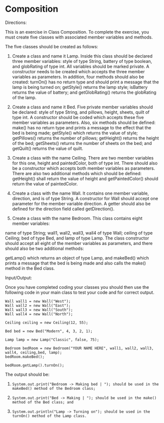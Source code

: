 # Composition

Directions:

This is an exercise in Class Composition. To complete the exercise, you must create five classes with associated member variables and methods.

The five classes should be created as follows:

1) Create a class and name it Lamp. Inside this class should be declared three member variables: style of type String, battery of type boolean, and globRating of     type int. All variables should be marked private. A constructor needs to be created which accepts the three member variables as parameters. In addition, four methods should also be created: turnOn() has no return type and should print a message that the lamp is being turned on; getStyle() returns the lamp style; isBattery returns the value of battery; and getGlobRating() returns the globRating of the lamp.

2) Create a class and name it Bed. Five private member variables should be declared: style of type String, and pillows, height, sheets, quilt of type int. A constructor should be coded which accepts these five member variables as parameters. Also, six methods should be defined: make() has no return type and prints a message to the effect that the bed is being made; getStyle() which returns the value of style; getPillows() returns the number of pillows; getHeight() returns the height of the bed; getSheets() returns the number of sheets on the bed; and getQuilt() returns the value of quilt.

3) Create a class with the name Ceiling. There are two member variables for this one, height and paintedColor, both of type int. There should also be a constructor which accepts both member variables as parameters. There are also two additional methods which should be defined: getHeight() shall return the value of height and getPaintedColor() should return the value of paintedColor.

4) Create a class with the name Wall. It contains one member variable, direction, and is of type String. A constructor for Wall should accept one parameter for the member variable direction. A getter should also be defined for the direction field called getDirection().

5) Create a class with the name Bedroom. This class contains eight member variables:

name of type String; wall1, wall2, wall3, wall4 of type Wall; ceiling of type Ceiling; bed of type Bed, and lamp of type Lamp. The class constructor should accept all eight of the member variables as parameters, and there should also be two additional methods:

getLamp() which returns an object of type Lamp, and makeBed() which prints a message that the bed is being made and also calls the make() method in the Bed class.

Input/Output:

Once you have completed coding your classes you should then use the following code in your main class to test your code and for correct output.

    Wall wall1 = new Wall("West");
    Wall wall2 = new Wall("East");
    Wall wall3 = new Wall("South");
    Wall wall4 = new Wall("North");
     
    Ceiling ceiling = new Ceiling(12, 55);
     
    Bed bed = new Bed("Modern", 4, 3, 2, 1);
     
    Lamp lamp = new Lamp("Classic", false, 75);
     
    Bedroom bedRoom = new Bedroom("YOUR NAME HERE", wall1, wall2, wall3, wall4, ceiling,bed, lamp);
    bedRoom.makeBed();
     
    bedRoom.getLamp().turnOn();

The output should be:
1)     System.out.print("Bedroom -> Making bed | "); should be used in the makeBed() method of the Bedroom class;

2)     System.out.print("Bed -> Making | "); should be used in the make() method of the Bed class; and

3)     System.out.println("Lamp -> Turning on"); should be used in the turnOn() method of the Lamp class.